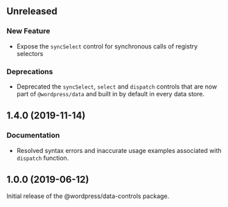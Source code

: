 <!-- Learn how to maintain this file at https://github.com/WordPress/gutenberg/tree/master/packages#maintaining-changelogs. -->

## Unreleased

### New Feature

- Expose the `syncSelect` control for synchronous calls of registry selectors

### Deprecations

- Deprecated the `syncSelect`, `select` and `dispatch` controls that are now part of
  `@wordpress/data` and built in by default in every data store.

## 1.4.0 (2019-11-14)

### Documentation

- Resolved syntax errors and inaccurate usage examples associated with `dispatch` function.

## 1.0.0 (2019-06-12)

Initial release of the @wordpress/data-controls package.
